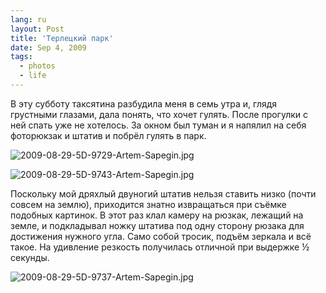 ```yaml
---
lang: ru
layout: Post
title: 'Терлецкий парк'
date: Sep 4, 2009
tags:
  - photos
  - life
---
```


В эту субботу таксятина разбудила меня в семь утра и, глядя грустными глазами, дала понять, что хочет гулять. После прогулки с ней спать уже не хотелось. За окном был туман и я напялил на себя фоторюкзак и штатив и побрёл гулять в парк.

![2009-08-29-5D-9729-Artem-Sapegin.jpg](upload://2009-08-29-5D-9729-Artem-Sapegin.jpg)

<!--more-->

![2009-08-29-5D-9743-Artem-Sapegin.jpg](upload://2009-08-29-5D-9743-Artem-Sapegin.jpg)

Поскольку мой дряхлый двуногий штатив нельзя ставить низко (почти совсем на землю), приходится знатно извращаться при съёмке подобных картинок. В этот раз клал камеру на рюзкак, лежащий на земле, и подкладывал ножку штатива под одну сторону рюзака для достижения нужного угла. Само собой тросик, подъём зеркала и всё такое. На удивление резкость получилась отличной при выдержке ½ секунды.

![2009-08-29-5D-9737-Artem-Sapegin.jpg](upload://2009-08-29-5D-9737-Artem-Sapegin.jpg)
